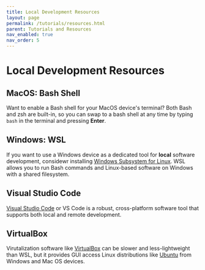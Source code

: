 ```yaml
---
title: Local Development Resources
layout: page
permalink: /tutorials/resources.html
parent: Tutorials and Resources
nav_enabled: true
nav_order: 5
---
```


# Local Development Resources

## MacOS: Bash Shell
Want to enable a Bash shell for your MacOS device's terminal? Both Bash and zsh are built-in, so you can swap to a bash shell at any time by typing `bash` in the terminal and pressing **Enter**.

## Windows: WSL
If you want to use a Windows device as a dedicated tool for **local** software development, considewr installing [Windows Subsystem for Linux](https://learn.microsoft.com/en-us/windows/wsl/install). WSL allows you to run Bash commands and Linux-based software on Windows with a shared filesystem. 

## Visual Studio Code
[Visual Studio Code](https://code.visualstudio.com/) or VS Code is a robust, cross-platform software tool that supports both local and remote development.

## VirtualBox
Virutalization software like [VirtualBox](https://www.virtualbox.org/wiki/Downloads) can be slower and less-lightweight than WSL, but it provides GUI access Linux distributions like [Ubuntu](https://ubuntu.com/download/desktop) from Windows and Mac OS devices.



